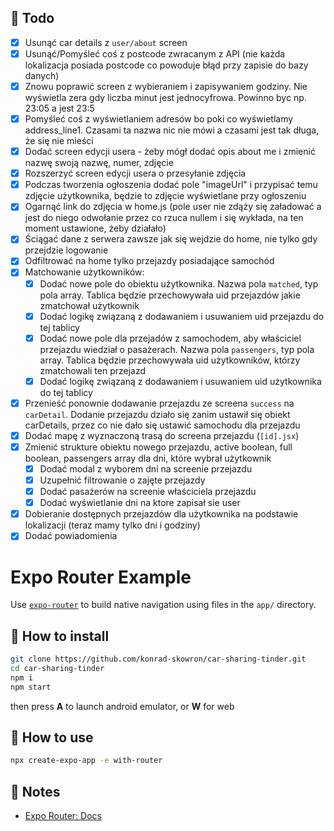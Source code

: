 ## :construction_worker: Todo

- [x] Usunąć car details z `user/about` screen
- [x] Usunąć/Pomyśleć coś z postcode zwracanym z API (nie każda lokalizacja posiada postcode co powoduje błąd przy zapisie do bazy danych)
- [x] Znowu poprawić screen z wybieraniem i zapisywaniem godziny. Nie wyświetla zera gdy liczba minut jest jednocyfrowa. Powinno byc np. 23:05 a jest 23:5
- [X] Pomyśleć coś z wyświetlaniem adresów bo poki co wyświetlamy address_line1. Czasami ta nazwa nic nie mówi a czasami jest tak długa, że się nie mieści
- [x] Dodać screen edycji usera - żeby mógł dodać opis about me i zmienić nazwę swoją nazwę, numer, zdjęcie
- [x] Rozszerzyć screen edycji usera o przesyłanie zdjęcia
- [x] Podczas tworzenia ogłoszenia dodać pole "imageUrl" i przypisać temu zdjęcie użytkownika, będzie to zdjęcie wyświetlane przy ogłoszeniu
- [x] Ogarnąć link do zdjęcia w home.js (pole user nie zdąży się załadować a jest do niego odwołanie przez co rzuca nullem i się wykłada, na ten moment ustawione, żeby działało)
- [x] Ściągać dane z serwera zawsze jak się wejdzie do home, nie tylko gdy przejdzie logowanie
- [x] Odfiltrować na home tylko przejazdy posiadające samochód
- [x] Matchowanie użytkowników:
  - [x] Dodać nowe pole do obiektu użytkownika. Nazwa pola `matched`, typ pola array. Tablica będzie przechowywała uid przejazdów jakie zmatchował użytkownik
  - [x] Dodać logikę związaną z dodawaniem i usuwaniem uid przejazdu do tej tablicy
  - [x] Dodać nowe pole dla przejadów z samochodem, aby właściciel przejazdu wiedział o pasażerach. Nazwa pola `passengers`, typ pola array. Tablica będzie przechowywała uid użytkowników, którzy zmatchowali ten przejazd
  - [x] Dodać logikę związaną z dodawaniem i usuwaniem uid użytkownika do tej tablicy
- [x] Przenieść ponownie dodawanie przejazdu ze screena `success` na `carDetail`. Dodanie przejazdu działo się zanim ustawił się obiekt carDetails, przez co nie dało się ustawić samochodu dla przejazdu
- [x] Dodać mapę z wyznaczoną trasą do screena przejazdu (`[id].jsx`)
- [x] Zmienić strukture obiektu nowego przejazdu, active boolean, full boolean, passengers array dla dni, które wybrał użytkownik
  - [x] Dodać modal z wyborem dni na screenie przejazdu
  - [x] Uzupełnić filtrowanie o zajęte przejazdy
  - [X] Dodać pasażerów na screenie właściciela przejazdu
  - [X] Dodać wyświetlanie dni na ktore zapisał sie user
- [x] Dobieranie dostępnych przejazdów dla użytkownika na podstawie lokalizacji (teraz mamy tylko dni i godziny)
- [X] Dodać powiadomienia

# Expo Router Example

Use [`expo-router`](https://docs.expo.dev/router/introduction/) to build native navigation using files in the `app/` directory.

## 🔨 How to install

```sh
git clone https://github.com/konrad-skowron/car-sharing-tinder.git
cd car-sharing-tinder
npm i
npm start
```

then press **A** to launch android emulator, or **W** for web

## 🚀 How to use

```sh
npx create-expo-app -e with-router
```

## 📝 Notes

- [Expo Router: Docs](https://docs.expo.dev/router/introduction/)
